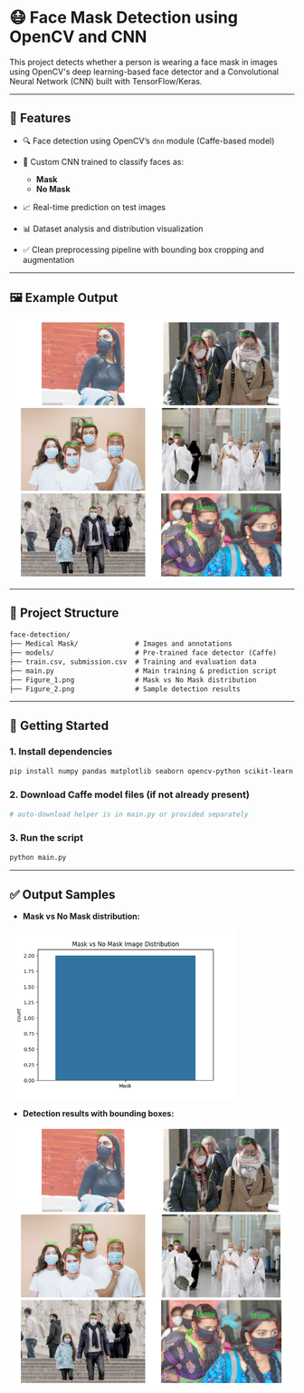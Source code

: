 # 😷 Face Mask Detection using OpenCV and CNN

This project detects whether a person is wearing a face mask in images using OpenCV's deep learning-based face detector and a Convolutional Neural Network (CNN) built with TensorFlow/Keras.

---

## 📌 Features

* 🔍 Face detection using OpenCV’s `dnn` module (Caffe-based model)
* 🧠 Custom CNN trained to classify faces as:

  * **Mask**
  * **No Mask**
* 📈 Real-time prediction on test images
* 📊 Dataset analysis and distribution visualization
* ✅ Clean preprocessing pipeline with bounding box cropping and augmentation

---

## 🖼 Example Output

<img src="./Figure_2.png" width="600"/>

---

## 📁 Project Structure

```
face-detection/
├── Medical Mask/              # Images and annotations
├── models/                    # Pre-trained face detector (Caffe)
├── train.csv, submission.csv  # Training and evaluation data
├── main.py                    # Main training & prediction script
├── Figure_1.png               # Mask vs No Mask distribution
├── Figure_2.png               # Sample detection results
```

---

## 🚀 Getting Started

### 1. Install dependencies

```bash
pip install numpy pandas matplotlib seaborn opencv-python scikit-learn tensorflow
```

### 2. Download Caffe model files (if not already present)

```python
# auto-download helper is in main.py or provided separately
```

### 3. Run the script

```bash
python main.py
```

---

## ✅ Output Samples

* **Mask vs No Mask distribution:**

<img src="./Figure_1.png" width="400"/>

* **Detection results with bounding boxes:**

<img src="./Figure_2.png" width="600"/>


